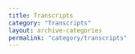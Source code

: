 ```yaml
---
title: Transcripts
category: "Transcripts"
layout: archive-categories
permalink: "category/transcripts"
---
```

